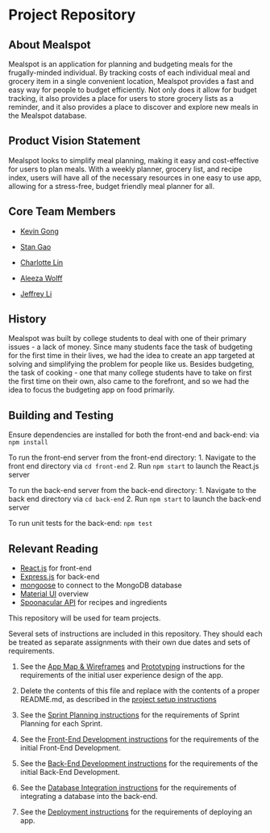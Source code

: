 # Project Repository

## About Mealspot

Mealspot is an application for planning and budgeting meals for the frugally-minded individual. By tracking costs of each individual meal and grocery item in a single convenient location, Mealspot provides a fast and easy way for people to budget efficiently. Not only does it allow for budget tracking, it also provides a place for users to store grocery lists as a reminder, and it also provides a place to discover and explore new meals in the Mealspot database.

## Product Vision Statement
Mealspot looks to simplify meal planning, making it easy and cost-effective for users to plan meals. With a weekly planner, grocery list, and recipe index, users will have all of the necessary resources in one easy to use app, allowing for a stress-free, budget friendly meal planner for all.

## Core Team Members

- [Kevin Gong](https://github.com/kxg202)

- [Stan Gao](https://github.com/pancakedrone)

- [Charlotte Lin](https://github.com/cxl229)

- [Aleeza Wolff](https://github.com/aleezaw)

- [Jeffrey Li](https://github.com/jjl9824)

## History

Mealspot was built by college students to deal with one of their primary issues - a lack of money. Since many students face the task of budgeting for the first time in their lives, we had the idea to create an app targeted at solving and simplifying the problem for people like us. Besides budgeting, the task of cooking - one that many college students have to take on first the first time on their own, also came to the forefront, and so we had the idea to focus the budgeting app on food primarily.

## Building and Testing

Ensure dependencies are installed for both the front-end and back-end: via `npm install`

To run the front-end server from the front-end directory: 
    1. Navigate to the front end directory via `cd front-end`
    2. Run `npm start` to launch the React.js server

To run the back-end server from the back-end directory: 
    1. Navigate to the back end directory via `cd back-end`
    2. Run `npm start` to launch the back-end server

To run unit tests for the back-end: `npm test`

## Relevant Reading

- [React.js](https://reactjs.org) for front-end
- [Express.js](http://express.js.com) for back-end
- [mongoose](https://mongoosejs.com) to connect to the MongoDB database
- [Material UI](https://mui.com/material-ui/getting-started/overview/) overview
- [Spoonacular API](https://rapidapi.com/spoonacular/api/recipe-food-nutrition/) for recipes and ingredients

This repository will be used for team projects.

Several sets of instructions are included in this repository. They should each be treated as separate assignments with their own due dates and sets of requirements.

1. See the [App Map & Wireframes](instructions-0a-app-map-wireframes.md) and [Prototyping](./instructions-0b-prototyping.md) instructions for the requirements of the initial user experience design of the app.

1. Delete the contents of this file and replace with the contents of a proper README.md, as described in the [project setup instructions](./instructions-0c-project-setup.md)

1. See the [Sprint Planning instructions](instructions-0d-sprint-planning.md) for the requirements of Sprint Planning for each Sprint.

1. See the [Front-End Development instructions](./instructions-1-front-end.md) for the requirements of the initial Front-End Development.

1. See the [Back-End Development instructions](./instructions-2-back-end.md) for the requirements of the initial Back-End Development.

1. See the [Database Integration instructions](./instructions-3-database.md) for the requirements of integrating a database into the back-end.

1. See the [Deployment instructions](./instructions-4-deployment.md) for the requirements of deploying an app.
